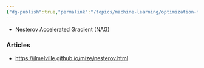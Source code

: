 ```yaml
---
{"dg-publish":true,"permalink":"/topics/machine-learning/optimization-methods/extensions-of-sgd/nesterov-momentum-1983/","dgHomeLink":true,"dgPassFrontmatter":false}
---
```



- Nesterov Accelerated Gradient (NAG)

### Articles
- https://jlmelville.github.io/mize/nesterov.html